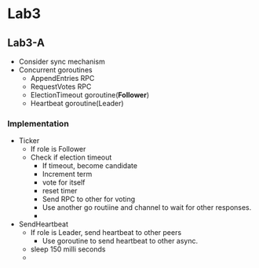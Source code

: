 # Lab3


## Lab3-A

- Consider sync mechanism
- Concurrent goroutines
  - AppendEntries RPC
  - RequestVotes RPC
  - ElectionTimeout goroutine(**Follower**)
  - Heartbeat goroutine(Leader)
  
### Implementation
- Ticker
  - If role is Follower
  - Check if election timeout
    - If timeout, become candidate
    - Increment term
    - vote for itself
    - reset timer
    - Send RPC to other for voting
    - Use another go routiine and channel to wait for other responses.
    - 
- SendHeartbeat
  - If role is Leader, send heartbeat to other peers
    - Use goroutine to send heartbeat to other async.
  - sleep 150 milli seconds
  - 